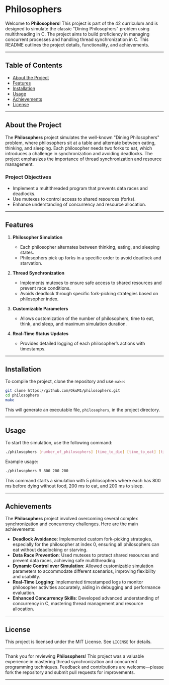 
# Philosophers

Welcome to **Philosophers**! This project is part of the 42 curriculum and is designed to simulate the classic "Dining Philosophers" problem using multithreading in C. The project aims to build proficiency in managing concurrent processes and handling thread synchronization in C. This README outlines the project details, functionality, and achievements.

---

## Table of Contents

- [About the Project](#about-the-project)
- [Features](#features)
- [Installation](#installation)
- [Usage](#usage)
- [Achievements](#achievements)
- [License](#license)

---

## About the Project

The **Philosophers** project simulates the well-known "Dining Philosophers" problem, where philosophers sit at a table and alternate between eating, thinking, and sleeping. Each philosopher needs two forks to eat, which introduces a challenge in synchronization and avoiding deadlocks. The project emphasizes the importance of thread synchronization and resource management.

### Project Objectives
- Implement a multithreaded program that prevents data races and deadlocks.
- Use mutexes to control access to shared resources (forks).
- Enhance understanding of concurrency and resource allocation.

---

## Features

1. **Philosopher Simulation**  
   - Each philosopher alternates between thinking, eating, and sleeping states.
   - Philosophers pick up forks in a specific order to avoid deadlock and starvation.

2. **Thread Synchronization**  
   - Implements mutexes to ensure safe access to shared resources and prevent race conditions.
   - Avoids deadlock through specific fork-picking strategies based on philosopher index.

3. **Customizable Parameters**  
   - Allows customization of the number of philosophers, time to eat, think, and sleep, and maximum simulation duration.

4. **Real-Time Status Updates**  
   - Provides detailed logging of each philosopher’s actions with timestamps.

---

## Installation

To compile the project, clone the repository and use `make`:

```bash
git clone https://github.com/OkuM1/philosophers.git
cd philosophers
make
```

This will generate an executable file, `philosophers`, in the project directory.

---

## Usage

To start the simulation, use the following command:

```bash
./philosophers [number_of_philosophers] [time_to_die] [time_to_eat] [time_to_sleep] [optional: number_of_times_each_philosopher_must_eat]
```

Example usage:

```bash
./philosophers 5 800 200 200
```

This command starts a simulation with 5 philosophers where each has 800 ms before dying without food, 200 ms to eat, and 200 ms to sleep.

---

## Achievements

The **Philosophers** project involved overcoming several complex synchronization and concurrency challenges. Here are the main achievements:

- **Deadlock Avoidance**: Implemented custom fork-picking strategies, especially for the philosopher at index 0, ensuring all philosophers can eat without deadlocking or starving.
- **Data Race Prevention**: Used mutexes to protect shared resources and prevent data races, achieving safe multithreading.
- **Dynamic Control over Simulation**: Allowed customizable simulation parameters to accommodate different scenarios, improving flexibility and usability.
- **Real-Time Logging**: Implemented timestamped logs to monitor philosopher activities accurately, aiding in debugging and performance evaluation.
- **Enhanced Concurrency Skills**: Developed advanced understanding of concurrency in C, mastering thread management and resource allocation.

---

## License

This project is licensed under the MIT License. See `LICENSE` for details.

---

Thank you for reviewing **Philosophers**! This project was a valuable experience in mastering thread synchronization and concurrent programming techniques. Feedback and contributions are welcome—please fork the repository and submit pull requests for improvements.

---
